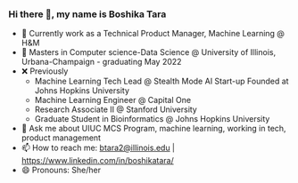 ### Hi there 👋, my name is Boshika Tara



- 🔭 Currently work as a Technical Product Manager, Machine Learning @ H&M 
- 🌱  Masters in Computer science-Data Science @ University of Illinois, Urbana-Champaign - graduating May 2022
- ❌ Previously 
    - Machine Learning Tech Lead @ Stealth Mode AI Start-up Founded at Johns Hopkins University
    - Machine Learning Engineer @ Capital One 
    - Research Associate II @ Stanford University
    - Graduate Student in Bioinformatics @ Johns Hopkins University
- 💬 Ask me about UIUC MCS Program, machine learning, working in tech, product management
- 📫 How to reach me: btara2@illinois.edu | https://www.linkedin.com/in/boshikatara/
- 😄 Pronouns: She/her


